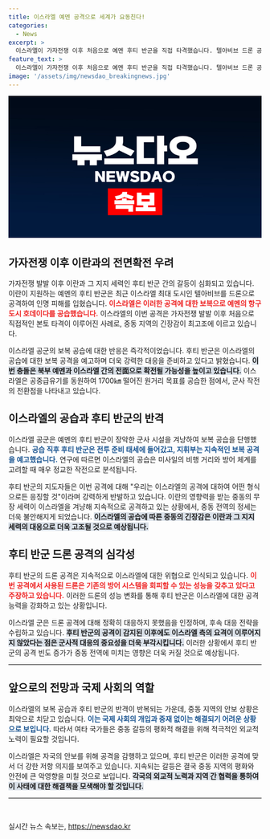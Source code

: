 ```yaml
---
title: 이스라엘 예멘 공격으로 세계가 요동친다!
categories:
  - News
excerpt: >
  이스라엘이 가자전쟁 이후 처음으로 예멘 후티 반군을 직접 타격했습니다. 텔아비브 드론 공격에 대한 보복으로, 장거리 공중 급유기를 동원한 전격 작전으로 연료 저장소와 발전소가 파괴되었습니다. 후티 반군은 즉각 재보복을 예고하며 긴장감이 고조되고 있습니다.
feature_text: >
  이스라엘이 가자전쟁 이후 처음으로 예멘 후티 반군을 직접 타격했습니다. 텔아비브 드론 공격에 대한 보복으로, 장거리 공중 급유기를 동원한 전격 작전으로 연료 저장소와 발전소가 파괴되었습니다. 후티 반군은 즉각 재보복을 예고하며 긴장감이 고조되고 있습니다.
image: '/assets/img/newsdao_breakingnews.jpg'
---
```


<p><img src="/assets/img/newsdao_breakingnews.jpg" alt="cryptoinkorea 속보" /></p>

<h2 data-ke-size="size26">가자전쟁 이후 이란과의 전면확전 우려</h2>

<p data-ke-size="size16">가자전쟁 발발 이후 이란과 그 지지 세력인 후티 반군 간의 갈등이 심화되고 있습니다. 이란이 지원하는 예멘의 후티 반군은 최근 이스라엘 최대 도시인 텔아비브를 드론으로 공격하여 인명 피해를 입혔습니다. <b><span style="color: #ee2323;">이스라엘은 이러한 공격에 대한 보복으로 예멘의 항구도시 호데이다를 공습했습니다.</span></b> 이스라엘의 이번 공격은 가자전쟁 발발 이후 처음으로 직접적인 본토 타격이 이루어진 사례로, 중동 지역의 긴장감이 최고조에 이르고 있습니다.</p>

<p data-ke-size="size16">이스라엘 공군의 보복 공습에 대한 반응은 즉각적이었습니다. 후티 반군은 이스라엘의 공습에 대한 보복 공격을 예고하며 더욱 강력한 대응을 준비하고 있다고 밝혔습니다. <b><span style="background-color: #21538527;">이번 충돌은 북부 예멘과 이스라엘 간의 전面으로 확전될 가능성을 높이고 있습니다.</span></b> 이스라엘은 공중급유기를 동원하여 1700㎞ 떨어진 원거리 목표를 공습한 점에서, 군사 작전의 전환점을 나타내고 있습니다.</p>

<h2 data-ke-size="size26">이스라엘의 공습과 후티 반군의 반격</h2>

<p data-ke-size="size16">이스라엘 공군은 예멘의 후티 반군이 장악한 군사 시설을 겨냥하여 보복 공습을 단행했습니다. <b><span style="color: #1a5490;">공습 직후 후티 반군은 전투 준비 태세에 들어갔고, 지휘부는 지속적인 보복 공격을 예고했습니다.</span></b> 연구에 따르면 이스라엘의 공습은 미사일의 비행 거리와 방어 체계를 고려할 때 매우 정교한 작전으로 분석됩니다.</p>

<p data-ke-size="size16">후티 반군의 지도자들은 이번 공격에 대해 "우리는 이스라엘의 공격에 대하여 어떤 형식으로든 응징할 것"이라며 강력하게 반발하고 있습니다. 이란의 영향력을 받는 중동의 무장 세력이 이스라엘을 겨냥해 지속적으로 공격하고 있는 상황에서, 중동 전역의 정세는 더욱 불안해지게 되었습니다. <b><span style="background-color: #21538527;">이스라엘의 공습에 따른 중동의 긴장감은 이란과 그 지지 세력의 대응으로 더욱 고조될 것으로 예상됩니다.</span></b></p>

<h2 data-ke-size="size26">후티 반군 드론 공격의 심각성</h2>

<p data-ke-size="size16">후티 반군의 드론 공격은 지속적으로 이스라엘에 대한 위협으로 인식되고 있습니다. <b><span style="color: #ee2323;">이번 공격에서 사용된 드론은 기존의 방어 시스템을 회피할 수 있는 성능을 갖추고 있다고 주장하고 있습니다.</span></b> 이러한 드론의 성능 변화를 통해 후티 반군은 이스라엘에 대한 공격 능력을 강화하고 있는 상황입니다.</p>

<p data-ke-size="size16">이스라엘 군은 드론 공격에 대해 정확히 대응하지 못했음을 인정하며, 후속 대응 전략을 수립하고 있습니다. <b><span style="background-color: #21538527;">후티 반군의 공격이 감지된 이후에도 이스라엘 측의 요격이 이루어지지 않았다는 점은 군사적 대응의 중요성을 더욱 부각시킵니다.</span></b> 이러한 상황에서 후티 반군의 공격 빈도 증가가 중동 전역에 미치는 영향은 더욱 커질 것으로 예상됩니다.</p>

<hr style="height: 1px; background-color: #000; border: none;"/>

<h2 data-ke-size="size26">앞으로의 전망과 국제 사회의 역할</h2>

<p data-ke-size="size16">이스라엘의 보복 공습과 후티 반군의 반격이 반복되는 가운데, 중동 지역의 안보 상황은 최악으로 치닫고 있습니다. <b><span style="color: #1a5490;">이는 국제 사회의 개입과 중재 없이는 해결되기 어려운 상황으로 보입니다.</span></b> 따라서 여타 국가들은 중동 갈등의 평화적 해결을 위해 적극적인 외교적 노력이 필요할 것입니다.</p>

<p data-ke-size="size16">이스라엘은 자국의 안보를 위해 공격을 감행하고 있으며, 후티 반군은 이러한 공격에 맞서 더 강한 저항 의지를 보여주고 있습니다. 지속되는 갈등은 결국 중동 지역의 평화와 안전에 큰 악영향을 미칠 것으로 보입니다. <b><span style="background-color: #21538527;">각국의 외교적 노력과 지역 간 협력을 통하여 이 사태에 대한 해결책을 모색해야 할 것입니다.</span></b></p>

<hr style="height: 1px; background-color: #000; border: none;"/>

<p data-ke-size="size16">&nbsp;</p>
실시간 뉴스 속보는, <a href="https://newsdao.kr" rel="dofollow">https://newsdao.kr</a>


